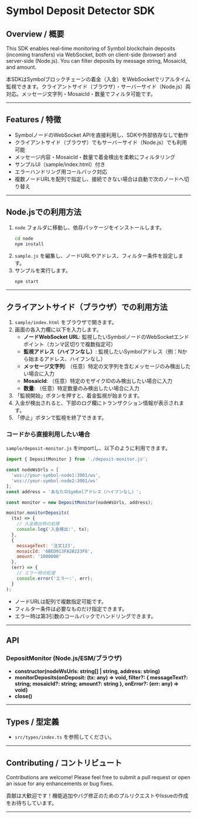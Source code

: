 # Symbol Deposit Detector SDK

## Overview / 概要
This SDK enables real-time monitoring of Symbol blockchain deposits (incoming transfers) via WebSocket, both on client-side (browser) and server-side (Node.js). You can filter deposits by message string, MosaicId, and amount.

本SDKはSymbolブロックチェーンの着金（入金）をWebSocketでリアルタイム監視できます。クライアントサイド（ブラウザ）・サーバーサイド（Node.js）両対応。メッセージ文字列・MosaicId・数量でフィルタ可能です。

---

## Features / 特徴
- SymbolノードのWebSocket APIを直接利用し、SDKや外部依存なしで動作
- クライアントサイド（ブラウザ）でもサーバーサイド（Node.js）でも利用可能
- メッセージ内容・MosaicId・数量で着金検出を柔軟にフィルタリング
- サンプルUI（sample/index.html）付き
- エラーハンドリング用コールバック対応
- 複数ノードURLを配列で指定し、接続できない場合は自動で次のノードへ切り替え

---

## Node.jsでの利用方法

1. `node` フォルダに移動し、依存パッケージをインストールします。
   ```sh
   cd node
   npm install
   ```
2. `sample.js` を編集し、ノードURLやアドレス、フィルター条件を設定します。
3. サンプルを実行します。
   ```sh
   npm start
   ```

---

## クライアントサイド（ブラウザ）での利用方法

1. `sample/index.html` をブラウザで開きます。
2. 画面の各入力欄に以下を入力します。
   - **ノードWebSocket URL**: 監視したいSymbolノードのWebSocketエンドポイント（カンマ区切りで複数指定可）
   - **監視アドレス（ハイフンなし）**: 監視したいSymbolアドレス（例：Nから始まるアドレス、ハイフンなし）
   - **メッセージ文字列**: （任意）特定の文字列を含むメッセージのみ検出したい場合に入力
   - **MosaicId**: （任意）特定のモザイクIDのみ検出したい場合に入力
   - **数量**: （任意）特定数量のみ検出したい場合に入力
3. 「監視開始」ボタンを押すと、着金監視が始まります。
4. 入金が検出されると、下部のログ欄にトランザクション情報が表示されます。
5. 「停止」ボタンで監視を終了できます。

### コードから直接利用したい場合

`sample/deposit-monitor.js` をimportし、以下のように利用できます。

```js
import { DepositMonitor } from './deposit-monitor.js';

const nodeWsUrls = [
  'wss://your-symbol-node1:3001/ws',
  'wss://your-symbol-node2:3001/ws'
];
const address = 'あなたのSymbolアドレス（ハイフンなし）';

const monitor = new DepositMonitor(nodeWsUrls, address);

monitor.monitorDeposits(
  (tx) => {
    // 入金検出時の処理
    console.log('入金検出:', tx);
  },
  {
    messageText: '注文123',
    mosaicId: '6BED913FA20223F8',
    amount: '1000000'
  },
  (err) => {
    // エラー時の処理
    console.error('エラー:', err);
  }
);
```

- ノードURLは配列で複数指定可能です。
- フィルター条件は必要なものだけ指定できます。
- エラー時は第3引数のコールバックでハンドリングできます。

---

## API

### DepositMonitor (Node.js/ESM/ブラウザ)
- **constructor(nodeWsUrls: string[] | string, address: string)**
- **monitorDeposits(onDeposit: (tx: any) => void, filter?: { messageText?: string; mosaicId?: string; amount?: string }, onError?: (err: any) => void)**
- **close()**

---

## Types / 型定義
- `src/types/index.ts` を参照してください。

---

## Contributing / コントリビュート
Contributions are welcome! Please feel free to submit a pull request or open an issue for any enhancements or bug fixes.

貢献は大歓迎です！機能追加やバグ修正のためのプルリクエストやIssueの作成をお待ちしています。

---